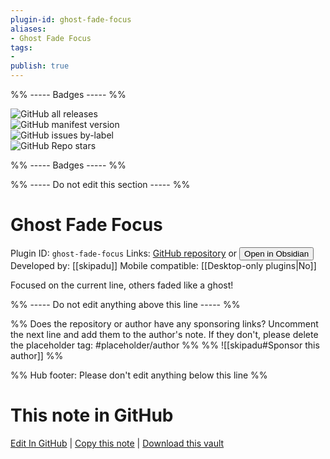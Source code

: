 ```yaml
---
plugin-id: ghost-fade-focus
aliases:
- Ghost Fade Focus
tags: 
- 
publish: true
---
```


%% ----- Badges ----- %%

![GitHub all releases](https://img.shields.io/github/downloads/skipadu/obsidian-ghost-fade-focus/total?color=573E7A&logo=github&style=for-the-badge)   
![GitHub manifest version](https://img.shields.io/github/manifest-json/v/skipadu/obsidian-ghost-fade-focus?color=573E7A&logo=github&style=for-the-badge)   
![GitHub issues by-label](https://img.shields.io/github/issues/skipadu/obsidian-ghost-fade-focus/help%20wanted?color=573E7A&logo=github&style=for-the-badge)   
![GitHub Repo stars](https://img.shields.io/github/stars/skipadu/obsidian-ghost-fade-focus?color=573E7A&logo=github&style=for-the-badge)

%% ----- Badges ----- %%

%% ----- Do not edit this section ----- %%

# Ghost Fade Focus

Plugin ID: `ghost-fade-focus`
Links: [GitHub repository](https://github.com/skipadu/obsidian-ghost-fade-focus) or [<button id=HH>Open in Obsidian</button>](obsidian://goto-plugin?id=ghost-fade-focus)
Developed by: [[skipadu]]
Mobile compatible: [[Desktop-only plugins|No]]

Focused on the current line, others faded like a ghost!

%% ----- Do not edit anything above this line ----- %% 

%% Does the repository or author have any sponsoring links? Uncomment the next line and add them to the author's note. If they don't, please delete the placeholder tag: #placeholder/author %%
%% ![[skipadu#Sponsor this author]] %%

%% Hub footer: Please don't edit anything below this line %%

# This note in GitHub

<span class="git-footer">[Edit In GitHub](https://github.dev/obsidian-community/obsidian-hub/blob/main/02%20-%20Community%20Expansions/02.05%20All%20Community%20Expansions/Plugins/ghost-fade-focus.md "git-hub-edit-note") | [Copy this note](https://raw.githubusercontent.com/obsidian-community/obsidian-hub/main/02%20-%20Community%20Expansions/02.05%20All%20Community%20Expansions/Plugins/ghost-fade-focus.md "git-hub-copy-note") | [Download this vault](https://github.com/obsidian-community/obsidian-hub/archive/refs/heads/main.zip "git-hub-download-vault") </span>
